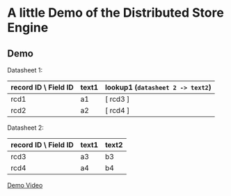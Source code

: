 # A little Demo of the Distributed Store Engine

## Demo

Datasheet 1:

| record ID \ Field ID | text1 | lookup1  (`datasheet 2 -> text2`) |
|----------------------|-------|-----------------------------------|
| rcd1                 | a1    | [ rcd3 ]                          |
| rcd2                 | a2    | [ rcd4 ]                          |


Datasheet 2:

| record ID \ Field ID | text1 | text2 |
|----------------------|-------|-------|
| rcd3                 | a3    | b3    |
| rcd4                 | a4    | b4    |


[Demo Video](docs/videos/demo.mp4)
